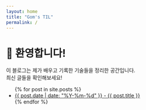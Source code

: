 ```yaml
---
layout: home
title: "Gom's TIL"
permalink: /
---
```


# 👋 환영합니다!

이 블로그는 제가 배우고 기록한 기술들을 정리한 공간입니다.  
최신 글들을 확인해보세요!

<ul>
  {% for post in site.posts %}
    <li>
      <a href="{{ site.baseurl }}{{ post.url }}">
        {{ post.date | date: "%Y-%m-%d" }} - {{ post.title }}
      </a>
    </li>
  {% endfor %}
</ul>